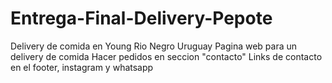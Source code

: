 # Entrega-Final-Delivery-Pepote
Delivery de comida en Young Rio Negro Uruguay
Pagina web para un delivery de comida
Hacer pedidos en seccion "contacto"
Links de contacto en el footer, instagram y whatsapp


